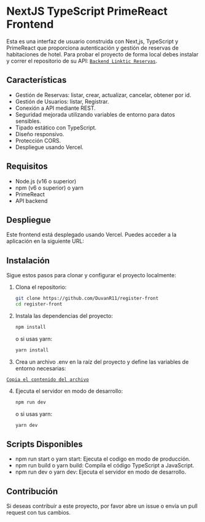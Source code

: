 # NextJS TypeScript PrimeReact Frontend

Esta es una interfaz de usuario construida con Next,js, TypeScript y PrimeReact que proporciona autenticación y gestión de reservas de habitaciones de hotel.
Para probar el proyecto de forma local debes instalar y correr el repositorio de su API: [`Backend Linktic Reservas`](https://github.com/DuvanR11/register-service).  

## Características

- Gestión de Reservas: listar, crear, actualizar, cancelar, obtener por id.
- Gestión de Usuarios: listar, Registrar.
- Conexión a API mediante REST.
- Seguridad mejorada utilizando variables de entorno para datos sensibles.
- Tipado estático con TypeScript.
- Diseño responsivo.
- Protección CORS.
- Despliegue usando Vercel. 

## Requisitos
- Node.js (v16 o superior)
- npm (v6 o superior) o yarn
- PrimeReact
- API backend

## Despliegue
Este frontend está desplegado usando Vercel. Puedes acceder a la aplicación en la siguiente URL:


## Instalación

Sigue estos pasos para clonar y configurar el proyecto localmente:

1. Clona el repositorio:

   ```bash
   git clone https://github.com/DuvanR11/register-front
   cd register-front

2. Instala las dependencias del proyecto:

    ```bash
    npm install
    ```
    
    o si usas yarn:
   
    ```bash
    yarn install
    ```
    
3. Crea un archivo .env en la raíz del proyecto y define las variables de entorno necesarias:

 [`Copia el contenido del archivo`](https://docs.google.com/document/d/1TGoz_tYcsJwQVXXcoqgCY1rNzQ-CMydFzkRDt9Ipf0s/edit)

4. Ejecuta el servidor en modo de desarrollo:

    ```bash
    npm run dev
    ```

    o si usas yarn:

    ```bash
    yarn dev
    ```

## Scripts Disponibles

- npm run start o yarn start: Ejecuta el codigo en modo de producción.
- npm run build o yarn build: Compila el código TypeScript a JavaScript.
- npm run dev o yarn dev: Ejecuta el servidor en modo de desarrollo.


## Contribución

Si deseas contribuir a este proyecto, por favor abre un issue o envía un pull request con tus cambios.
